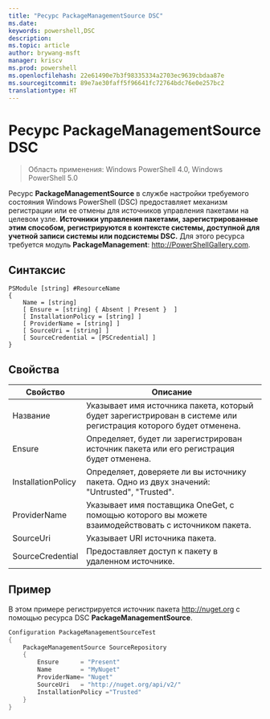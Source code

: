 ```yaml
---
title: "Ресурс PackageManagementSource DSC"
ms.date: 
keywords: powershell,DSC
description: 
ms.topic: article
author: brywang-msft
manager: kriscv
ms.prod: powershell
ms.openlocfilehash: 22e61490e7b3f98335334a2703ec9639cbdaa87e
ms.sourcegitcommit: 89e7ae30faff5f96641fc72764bdc76e0e257bc2
translationtype: HT
---
```

# <a name="dsc-packagemanagementsource-resource"></a>Ресурс PackageManagementSource DSC

> Область применения: Windows PowerShell 4.0, Windows PowerShell 5.0

Ресурс **PackageManagementSource** в службе настройки требуемого состояния Windows PowerShell (DSC) предоставляет механизм регистрации или ее отмены для источников управления пакетами на целевом узле. **Источники управления пакетами, зарегистрированные этим способом, регистрируются в контексте системы, доступной для учетной записи системы или подсистемы DSC.** Для этого ресурса требуется модуль **PackageManagement**: http://PowerShellGallery.com.

## <a name="syntax"></a>Синтаксис

```
PSModule [string] #ResourceName
{
    Name = [string]
    [ Ensure = [string] { Absent | Present }  ]
    [ InstallationPolicy = [string] ]
    [ ProviderName = [string] ]
    [ SourceUri = [string] ]
    [ SourceCredential = [PSCredential] ]
}
```

## <a name="properties"></a>Свойства
|  Свойство  |  Описание   | 
|---|---| 
| Название| Указывает имя источника пакета, который будет зарегистрирован в системе или регистрация которого будет отменена.| 
| Ensure| Определяет, будет ли зарегистрирован источник пакета или его регистрация будет отменена.| 
| InstallationPolicy| Определяет, доверяете ли вы источнику пакета. Одно из двух значений: "Untrusted", "Trusted".| 
| ProviderName| Указывает имя поставщика OneGet, с помощью которого вы можете взаимодействовать с источником пакета.| 
| SourceUri| Указывает URI источника пакета.| 
| SourceCredential| Предоставляет доступ к пакету в удаленном источнике.| 

## <a name="example"></a>Пример

В этом примере регистрируется источник пакета http://nuget.org с помощью ресурса DSC **PackageManagementSource**.

```powershell
Configuration PackageManagementSourceTest
{    
    PackageManagementSource SourceRepository
    {
        Ensure      = "Present" 
        Name        = "MyNuget" 
        ProviderName= "Nuget" 
        SourceUri   = "http://nuget.org/api/v2/"   
        InstallationPolicy ="Trusted" 
    }
}
```
